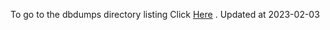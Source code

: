 To go to the dbdumps directory listing Click [Here](https://ipfs.io/ipfs/bafkreigde7kiu2tkfqayfx3qay3ed2g6ejsc43rngvgwieqcglau7utbku) . Updated at 2023-02-03